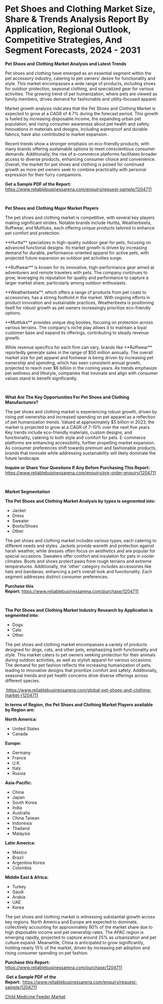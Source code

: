 <p><h1>Pet Shoes and Clothing Market Size, Share & Trends Analysis Report By Application, Regional Outlook, Competitive Strategies, And Segment Forecasts, 2024 - 2031</h1></p><p><strong>Pet Shoes and Clothing Market Analysis and Latest Trends</strong></p>
<p><p>Pet shoes and clothing have emerged as an essential segment within the pet accessory industry, catering to pet owners' desire for functionality and style. This market encompasses a wide range of products, including shoes for outdoor protection, seasonal clothing, and specialized gear for various activities. The growing trend of pet humanization, where pets are viewed as family members, drives demand for fashionable and utility-focused apparel.</p><p>Market growth analysis indicates that the Pet Shoes and Clothing Market is expected to grow at a CAGR of 4.7% during the forecast period. This growth is fueled by increasing disposable income, the expanding urban pet population, and rising consumer awareness about pet health and safety. Innovations in materials and designs, including waterproof and durable fabrics, have also contributed to market expansion. </p><p>Recent trends show a stronger emphasis on eco-friendly products, with many brands offering sustainable options to meet conscientious consumer demands. Additionally, the rise of e-commerce platforms facilitates broader access to diverse products, enhancing consumer choice and convenience. Overall, the market for pet shoes and clothing is poised for continued growth as more pet owners seek to combine practicality with personal expression for their furry companions.</p></p>
<p><strong>Get a Sample PDF of the Report:&nbsp;</strong> <a href="https://www.reliablebusinessarena.com/enquiry/request-sample/1204711?utm_campaign=1891&utm_medium=2&utm_source=Github&utm_content=ia&utm_term=31122024&utm_id=pet-shoes-and-clothing">https://www.reliablebusinessarena.com/enquiry/request-sample/1204711</a></p>
<p>&nbsp;</p>
<p><strong>Pet Shoes and Clothing Major Market Players</strong></p>
<p><p>The pet shoes and clothing market is competitive, with several key players making significant strides. Notable brands include Hurtta, Weatherbeeta, Ruffwear, and Muttluks, each offering unique products tailored to enhance pet comfort and protection.</p><p>**Hurtta** specializes in high-quality outdoor gear for pets, focusing on advanced functional designs. Its market growth is driven by increasing demand for durable, performance-oriented apparel for active pets, with projected future expansion as outdoor pet activities surge.</p><p>**Ruffwear** is known for its innovative, high-performance gear aimed at adventurers and remote travelers with pets. The company continues to grow, leveraging its reputation for quality and performance to capture a larger market share, particularly among outdoor enthusiasts.</p><p>**Weatherbeeta**, which offers a range of products from pet coats to accessories, has a strong foothold in the market. With ongoing efforts in product innovation and sustainable practices, Weatherbeeta is positioning itself for robust growth as pet owners increasingly prioritize eco-friendly options.</p><p>**Muttluks** provides unique dog booties, focusing on protection across various terrains. The company's niche play allows it to maintain a loyal customer base and expand its offerings, contributing to steady revenue growth.</p><p>While revenue specifics for each firm can vary, brands like **Ruffwear** reportedly generate sales in the range of $50 million annually. The overall market size for pet apparel and footwear is being driven by increasing pet ownership and spending, which has seen consistent annual growth, projected to reach over $6 billion in the coming years. As trends emphasize pet wellness and lifestyle, companies that innovate and align with consumer values stand to benefit significantly.</p></p>
<p>&nbsp;</p>
<p><strong>What Are The Key Opportunities For Pet Shoes and Clothing Manufacturers?</strong></p>
<p><p>The pet shoes and clothing market is experiencing robust growth, driven by rising pet ownership and increased spending on pet apparel as a reflection of pet humanization trends. Valued at approximately $5 billion in 2023, the market is projected to grow at a CAGR of 7-10% over the next five years. Key trends include eco-friendly materials, custom designs, and functionality, catering to both style and comfort for pets. E-commerce platforms are enhancing accessibility, further propelling market expansion. As consumer preferences shift towards premium and fashionable products, brands that innovate while addressing sustainability will likely dominate the future landscape.</p></p>
<p><strong>Inquire or Share Your Questions If Any Before Purchasing This Report:</strong> <a href="https://www.reliablebusinessarena.com/enquiry/pre-order-enquiry/1204711?utm_campaign=1891&utm_medium=2&utm_source=Github&utm_content=ia&utm_term=31122024&utm_id=pet-shoes-and-clothing">https://www.reliablebusinessarena.com/enquiry/pre-order-enquiry/1204711</a></p>
<p>&nbsp;</p>
<p><strong>Market Segmentation</strong></p>
<p><strong>The Pet Shoes and Clothing Market Analysis by types is segmented into:</strong></p>
<p><ul><li>Jacket</li><li>Dress</li><li>Sweater</li><li>Boots/Shoes</li><li>Other</li></ul></p>
<p><p>The pet shoes and clothing market includes various types, each catering to different needs and styles. Jackets provide warmth and protection against harsh weather, while dresses often focus on aesthetics and are popular for special occasions. Sweaters offer comfort and insulation for pets in cooler climates. Boots and shoes protect paws from rough terrains and extreme temperatures. Additionally, the 'other' category includes accessories like hats and bandanas, enhancing a pet’s overall look and functionality. Each segment addresses distinct consumer preferences.</p></p>
<p><strong>Purchase this Report:&nbsp;</strong><a href="https://www.reliablebusinessarena.com/purchase/1204711?utm_campaign=1891&utm_medium=2&utm_source=Github&utm_content=ia&utm_term=31122024&utm_id=pet-shoes-and-clothing">https://www.reliablebusinessarena.com/purchase/1204711</a></p>
<p>&nbsp;</p>
<p><strong>The Pet Shoes and Clothing Market Industry Research by Application is segmented into:</strong></p>
<p><ul><li>Dogs</li><li>Cats</li><li>Other</li></ul></p>
<p><p>The pet shoes and clothing market encompasses a variety of products designed for dogs, cats, and other pets, emphasizing both functionality and style. This market caters to pet owners seeking protection for their animals during outdoor activities, as well as stylish apparel for various occasions. The demand for pet fashion reflects the increasing humanization of pets, leading to innovative designs that prioritize comfort and safety. Additionally, seasonal trends and pet health concerns drive diverse offerings across different species.</p></p>
<p><a href="https://www.reliablebusinessarena.com/global-pet-shoes-and-clothing-market-r1204711?utm_campaign=1891&utm_medium=2&utm_source=Github&utm_content=ia&utm_term=31122024&utm_id=pet-shoes-and-clothing">&nbsp;https://www.reliablebusinessarena.com/global-pet-shoes-and-clothing-market-r1204711</a></p>
<p><strong>In terms of Region, the Pet Shoes and Clothing Market Players available by Region are:</strong></p>
<p>
    <p> <strong> North America: </strong>
        <ul>
            <li>United States</li>
            <li>Canada</li>
        </ul>
        </p> 
    <p> <strong> Europe: </strong>
        <ul>
            <li>Germany</li>
            <li>France</li>
            <li>U.K.</li>
            <li>Italy</li>
            <li>Russia</li>
        </ul>
        </p> 
    <p> <strong> Asia-Pacific: </strong>
        <ul>
            <li>China</li>
            <li>Japan</li>
            <li>South Korea</li>
            <li>India</li>
            <li>Australia</li>
            <li>China Taiwan</li>
            <li>Indonesia</li>
            <li>Thailand</li>
            <li>Malaysia</li>
        </ul>
        </p> 
    <p> <strong> Latin America: </strong>
        <ul>
            <li>Mexico</li>
            <li>Brazil</li>
            <li>Argentina Korea</li>
            <li>Colombia</li>
        </ul>
        </p> 
    <p> <strong> Middle East & Africa: </strong>
        <ul>
            <li>Turkey</li>
            <li>Saudi</li>
            <li>Arabia</li>
            <li>UAE</li>
            <li>Korea</li>
        </ul>
    </p>
    </p>
<p><p>The pet shoes and clothing market is witnessing substantial growth across key regions. North America and Europe are expected to dominate, collectively accounting for approximately 60% of the market share due to high disposable income and pet ownership rates. The APAC region is emerging rapidly, projected to capture around 25% as urbanization and pet culture expand. Meanwhile, China is anticipated to grow significantly, holding nearly 15% of the market, driven by increasing pet adoption and rising consumer spending on pet fashion.</p></p>
<p><strong>Purchase this Report: </strong><a href="https://www.reliablebusinessarena.com/purchase/1204711?utm_campaign=1891&utm_medium=2&utm_source=Github&utm_content=ia&utm_term=31122024&utm_id=pet-shoes-and-clothing">https://www.reliablebusinessarena.com/purchase/1204711</a></p>
<p>&nbsp;<strong>Get a Sample PDF of the Report:&nbsp;&nbsp;</strong><a href="https://www.reliablebusinessarena.com/enquiry/request-sample/1204711?utm_campaign=1891&utm_medium=2&utm_source=Github&utm_content=ia&utm_term=31122024&utm_id=pet-shoes-and-clothing">https://www.reliablebusinessarena.com/enquiry/request-sample/1204711</a></p>
<p><strong></strong></p>
<p><p><a href="https://github.com/Krish2023na/Market-Research-Report-List-6/blob/main/child-medicine-feeder-market.md?utm_campaign=1891&utm_medium=2&utm_source=Github&utm_content=ia&utm_term=31122024&utm_id=pet-shoes-and-clothing">Child Medicine Feeder Market</a></p></p>